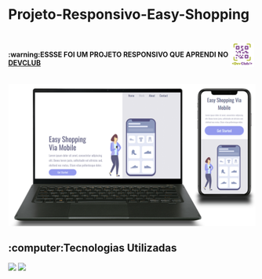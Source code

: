 # Projeto-Responsivo-Easy-Shopping
<h4>:warning:ESSSE FOI UM PROJETO RESPONSIVO QUE APRENDI NO <a href="https://rodolfomori.com.br/devclub"> <img src="https://github.com/filipeboneberge/Projeto-Responsivo-Easy-Shopping/blob/master/assets/img/logo-devclub.png?raw=true" width="50px" style="position: relative; top: 20px;">DEVCLUB </a></h4>
<br>
<img src="https://github.com/filipeboneberge/Projeto-Responsivo-Easy-Shopping/blob/master/assets/img/easy-shopping-laptop_phone_mockup.png?raw=true">
<br>
<h2>:computer:Tecnologias Utilizadas</h2>
<img src="https://img.shields.io/badge/HTML5-E34F26?style=for-the-badge&logo=html5&logoColor=white">
<img src="https://img.shields.io/badge/CSS3-1572B6?style=for-the-badge&logo=css3&logoColor=white">
